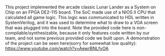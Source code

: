 This project implemented the arcade classic Lunar Lander as a System on Chip on an FPGA DE2-115 board. The SoC made use of a NIOS II CPU that calculated all game logic. This logic was communicated to HDL written in SystemVerilog, and it was used to determine what to draw to a VGA screen that was plugged into the board. Note the provided code here is non-compilable/synthesizable, because it only features code written by our team, and not some previous provided code we built upon. A demonstration of the project can be seen here(sorry for somewhat low quality): https://www.youtube.com/watch?v=AewrBNLfyOA
